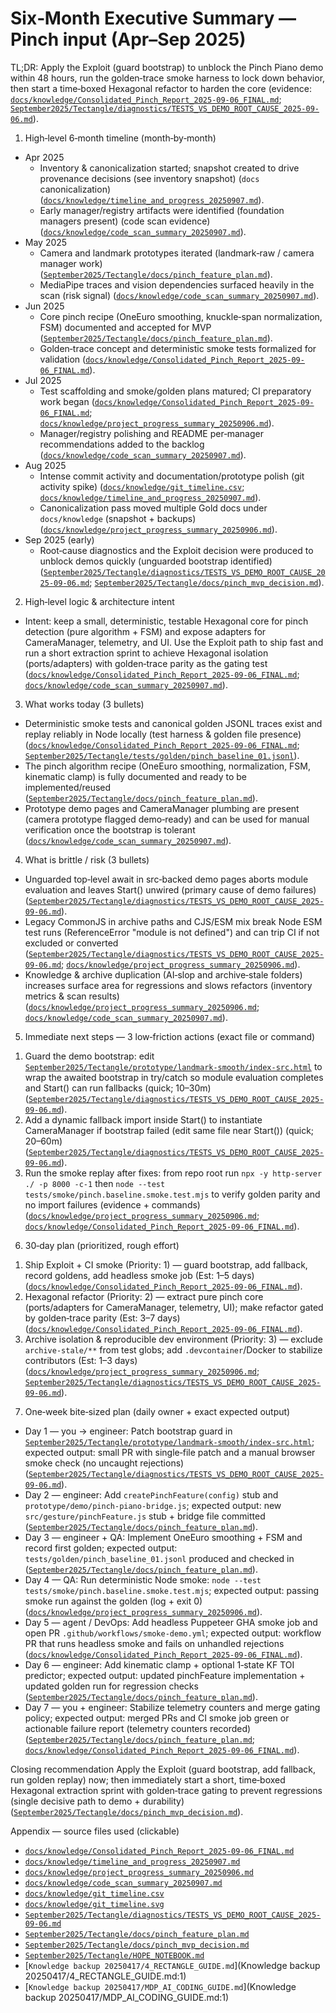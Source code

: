 # Six‑Month Executive Summary — Pinch input (Apr–Sep 2025)

TL;DR: Apply the Exploit (guard bootstrap) to unblock the Pinch Piano demo within 48 hours, run the golden‑trace smoke harness to lock down behavior, then start a time‑boxed Hexagonal refactor to harden the core (evidence: [`docs/knowledge/Consolidated_Pinch_Report_2025-09-06_FINAL.md`](docs/knowledge/Consolidated_Pinch_Report_2025-09-06_FINAL.md:6); [`September2025/Tectangle/diagnostics/TESTS_VS_DEMO_ROOT_CAUSE_2025-09-06.md`](September2025/Tectangle/diagnostics/TESTS_VS_DEMO_ROOT_CAUSE_2025-09-06.md:1)).

1) High‑level 6‑month timeline (month‑by‑month)
- Apr 2025
  - Inventory & canonicalization started; snapshot created to drive provenance decisions (see inventory snapshot) (`docs` canonicalization) ([`docs/knowledge/timeline_and_progress_20250907.md`](docs/knowledge/timeline_and_progress_20250907.md:5)).  
  - Early manager/registry artifacts were identified (foundation managers present) (code scan evidence) ([`docs/knowledge/code_scan_summary_20250907.md`](docs/knowledge/code_scan_summary_20250907.md:7)).
- May 2025
  - Camera and landmark prototypes iterated (landmark‑raw / camera manager work) ([`September2025/Tectangle/docs/pinch_feature_plan.md`](September2025/Tectangle/docs/pinch_feature_plan.md:5)).  
  - MediaPipe traces and vision dependencies surfaced heavily in the scan (risk signal) ([`docs/knowledge/code_scan_summary_20250907.md`](docs/knowledge/code_scan_summary_20250907.md:3)).
- Jun 2025
  - Core pinch recipe (OneEuro smoothing, knuckle‑span normalization, FSM) documented and accepted for MVP ([`September2025/Tectangle/docs/pinch_feature_plan.md`](September2025/Tectangle/docs/pinch_feature_plan.md:15)).  
  - Golden‑trace concept and deterministic smoke tests formalized for validation ([`docs/knowledge/Consolidated_Pinch_Report_2025-09-06_FINAL.md`](docs/knowledge/Consolidated_Pinch_Report_2025-09-06_FINAL.md:52)).
- Jul 2025
  - Test scaffolding and smoke/golden plans matured; CI preparatory work began ([`docs/knowledge/Consolidated_Pinch_Report_2025-09-06_FINAL.md`](docs/knowledge/Consolidated_Pinch_Report_2025-09-06_FINAL.md:52); [`docs/knowledge/project_progress_summary_20250906.md`](docs/knowledge/project_progress_summary_20250906.md:16)).  
  - Manager/registry polishing and README per‑manager recommendations added to the backlog ([`docs/knowledge/code_scan_summary_20250907.md`](docs/knowledge/code_scan_summary_20250907.md:19)).
- Aug 2025
  - Intense commit activity and documentation/prototype polish (git activity spike) ([`docs/knowledge/git_timeline.csv`](docs/knowledge/git_timeline.csv:2); [`docs/knowledge/timeline_and_progress_20250907.md`](docs/knowledge/timeline_and_progress_20250907.md:19)).  
  - Canonicalization pass moved multiple Gold docs under `docs/knowledge` (snapshot + backups) ([`docs/knowledge/project_progress_summary_20250906.md`](docs/knowledge/project_progress_summary_20250906.md:21)).
- Sep 2025 (early)
  - Root‑cause diagnostics and the Exploit decision were produced to unblock demos quickly (unguarded bootstrap identified) ([`September2025/Tectangle/diagnostics/TESTS_VS_DEMO_ROOT_CAUSE_2025-09-06.md`](September2025/Tectangle/diagnostics/TESTS_VS_DEMO_ROOT_CAUSE_2025-09-06.md:1); [`September2025/Tectangle/docs/pinch_mvp_decision.md`](September2025/Tectangle/docs/pinch_mvp_decision.md:3)).

2) High‑level logic & architecture intent
- Intent: keep a small, deterministic, testable Hexagonal core for pinch detection (pure algorithm + FSM) and expose adapters for CameraManager, telemetry, and UI. Use the Exploit path to ship fast and run a short extraction sprint to achieve Hexagonal isolation (ports/adapters) with golden‑trace parity as the gating test ([`docs/knowledge/Consolidated_Pinch_Report_2025-09-06_FINAL.md`](docs/knowledge/Consolidated_Pinch_Report_2025-09-06_FINAL.md:36); [`docs/knowledge/code_scan_summary_20250907.md`](docs/knowledge/code_scan_summary_20250907.md:25)).

3) What works today (3 bullets)
- Deterministic smoke tests and canonical golden JSONL traces exist and replay reliably in Node locally (test harness & golden file presence) ([`docs/knowledge/Consolidated_Pinch_Report_2025-09-06_FINAL.md`](docs/knowledge/Consolidated_Pinch_Report_2025-09-06_FINAL.md:34); [`September2025/Tectangle/tests/golden/pinch_baseline_01.jsonl`](September2025/Tectangle/tests/golden/pinch_baseline_01.jsonl:1)).  
- The pinch algorithm recipe (OneEuro smoothing, normalization, FSM, kinematic clamp) is fully documented and ready to be implemented/reused ([`September2025/Tectangle/docs/pinch_feature_plan.md`](September2025/Tectangle/docs/pinch_feature_plan.md:1)).  
- Prototype demo pages and CameraManager plumbing are present (camera prototype flagged demo‑ready) and can be used for manual verification once the bootstrap is tolerant ([`docs/knowledge/code_scan_summary_20250907.md`](docs/knowledge/code_scan_summary_20250907.md:13)).

4) What is brittle / risk (3 bullets)
- Unguarded top‑level await in src‑backed demo pages aborts module evaluation and leaves Start() unwired (primary cause of demo failures) ([`September2025/Tectangle/diagnostics/TESTS_VS_DEMO_ROOT_CAUSE_2025-09-06.md`](September2025/Tectangle/diagnostics/TESTS_VS_DEMO_ROOT_CAUSE_2025-09-06.md:8)).  
- Legacy CommonJS in archive paths and CJS/ESM mix break Node ESM test runs (ReferenceError "module is not defined") and can trip CI if not excluded or converted ([`September2025/Tectangle/diagnostics/TESTS_VS_DEMO_ROOT_CAUSE_2025-09-06.md`](September2025/Tectangle/diagnostics/TESTS_VS_DEMO_ROOT_CAUSE_2025-09-06.md:65); [`docs/knowledge/project_progress_summary_20250906.md`](docs/knowledge/project_progress_summary_20250906.md:31)).  
- Knowledge & archive duplication (AI‑slop and archive‑stale folders) increases surface area for regressions and slows refactors (inventory metrics & scan results) ([`docs/knowledge/project_progress_summary_20250906.md`](docs/knowledge/project_progress_summary_20250906.md:12); [`docs/knowledge/code_scan_summary_20250907.md`](docs/knowledge/code_scan_summary_20250907.md:32)).

5) Immediate next steps — 3 low‑friction actions (exact file or command)
1. Guard the demo bootstrap: edit [`September2025/Tectangle/prototype/landmark-smooth/index-src.html`](September2025/Tectangle/prototype/landmark-smooth/index-src.html:224) to wrap the awaited bootstrap in try/catch so module evaluation completes and Start() can run fallbacks (quick; 10–30m) ([`September2025/Tectangle/diagnostics/TESTS_VS_DEMO_ROOT_CAUSE_2025-09-06.md`](September2025/Tectangle/diagnostics/TESTS_VS_DEMO_ROOT_CAUSE_2025-09-06.md:78)).  
2. Add a dynamic fallback import inside Start() to instantiate CameraManager if bootstrap failed (edit same file near Start()) (quick; 20–60m) ([`September2025/Tectangle/diagnostics/TESTS_VS_DEMO_ROOT_CAUSE_2025-09-06.md`](September2025/Tectangle/diagnostics/TESTS_VS_DEMO_ROOT_CAUSE_2025-09-06.md:101)).  
3. Run the smoke replay after fixes: from repo root run `npx -y http-server ./ -p 8000 -c-1` then `node --test tests/smoke/pinch.baseline.smoke.test.mjs` to verify golden parity and no import failures (evidence + commands) ([`docs/knowledge/project_progress_summary_20250906.md`](docs/knowledge/project_progress_summary_20250906.md:40); [`docs/knowledge/Consolidated_Pinch_Report_2025-09-06_FINAL.md`](docs/knowledge/Consolidated_Pinch_Report_2025-09-06_FINAL.md:34)).

6) 30‑day plan (prioritized, rough effort)
1. Ship Exploit + CI smoke (Priority: 1) — guard bootstrap, add fallback, record goldens, add headless smoke job (Est: 1–5 days) ([`docs/knowledge/Consolidated_Pinch_Report_2025-09-06_FINAL.md`](docs/knowledge/Consolidated_Pinch_Report_2025-09-06_FINAL.md:65)).  
2. Hexagonal refactor (Priority: 2) — extract pure pinch core (ports/adapters for CameraManager, telemetry, UI); make refactor gated by golden‑trace parity (Est: 3–7 days) ([`docs/knowledge/Consolidated_Pinch_Report_2025-09-06_FINAL.md`](docs/knowledge/Consolidated_Pinch_Report_2025-09-06_FINAL.md:39)).  
3. Archive isolation & reproducible dev environment (Priority: 3) — exclude `archive-stale/**` from test globs; add `.devcontainer`/Docker to stabilize contributors (Est: 1–3 days) ([`docs/knowledge/project_progress_summary_20250906.md`](docs/knowledge/project_progress_summary_20250906.md:37); [`September2025/Tectangle/diagnostics/TESTS_VS_DEMO_ROOT_CAUSE_2025-09-06.md`](September2025/Tectangle/diagnostics/TESTS_VS_DEMO_ROOT_CAUSE_2025-09-06.md:191)).

7) One‑week bite‑sized plan (daily owner + exact expected output)
- Day 1 — you → engineer: Patch bootstrap guard in [`September2025/Tectangle/prototype/landmark-smooth/index-src.html`](September2025/Tectangle/prototype/landmark-smooth/index-src.html:224); expected output: small PR with single‑file patch and a manual browser smoke check (no uncaught rejections) ([`September2025/Tectangle/diagnostics/TESTS_VS_DEMO_ROOT_CAUSE_2025-09-06.md`](September2025/Tectangle/diagnostics/TESTS_VS_DEMO_ROOT_CAUSE_2025-09-06.md:77)).  
- Day 2 — engineer: Add `createPinchFeature(config)` stub and `prototype/demo/pinch-piano-bridge.js`; expected output: new `src/gesture/pinchFeature.js` stub + bridge file committed ([`September2025/Tectangle/docs/pinch_feature_plan.md`](September2025/Tectangle/docs/pinch_feature_plan.md:270)).  
- Day 3 — engineer + QA: Implement OneEuro smoothing + FSM and record first golden; expected output: `tests/golden/pinch_baseline_01.jsonl` produced and checked in ([`September2025/Tectangle/docs/pinch_feature_plan.md`](September2025/Tectangle/docs/pinch_feature_plan.md:196)).  
- Day 4 — QA: Run deterministic Node smoke: `node --test tests/smoke/pinch.baseline.smoke.test.mjs`; expected output: passing smoke run against the golden (log + exit 0) ([`docs/knowledge/project_progress_summary_20250906.md`](docs/knowledge/project_progress_summary_20250906.md:41)).  
- Day 5 — agent / DevOps: Add headless Puppeteer GHA smoke job and open PR `.github/workflows/smoke-demo.yml`; expected output: workflow PR that runs headless smoke and fails on unhandled rejections ([`docs/knowledge/Consolidated_Pinch_Report_2025-09-06_FINAL.md`](docs/knowledge/Consolidated_Pinch_Report_2025-09-06_FINAL.md:54)).  
- Day 6 — engineer: Add kinematic clamp + optional 1‑state KF TOI predictor; expected output: updated pinchFeature implementation + updated golden run for regression checks ([`September2025/Tectangle/docs/pinch_feature_plan.md`](September2025/Tectangle/docs/pinch_feature_plan.md:103)).  
- Day 7 — you + engineer: Stabilize telemetry counters and merge gating policy; expected output: merged PRs and CI smoke job green or actionable failure report (telemetry counters recorded) ([`September2025/Tectangle/docs/pinch_feature_plan.md`](September2025/Tectangle/docs/pinch_feature_plan.md:240); [`docs/knowledge/Consolidated_Pinch_Report_2025-09-06_FINAL.md`](docs/knowledge/Consolidated_Pinch_Report_2025-09-06_FINAL.md:65)).

Closing recommendation
Apply the Exploit (guard bootstrap, add fallback, run golden replay) now; then immediately start a short, time‑boxed Hexagonal extraction sprint with golden‑trace gating to prevent regressions (single decisive path to demo + durability) ([`September2025/Tectangle/docs/pinch_mvp_decision.md`](September2025/Tectangle/docs/pinch_mvp_decision.md:45)).

Appendix — source files used (clickable)
- [`docs/knowledge/Consolidated_Pinch_Report_2025-09-06_FINAL.md`](docs/knowledge/Consolidated_Pinch_Report_2025-09-06_FINAL.md:1)  
- [`docs/knowledge/timeline_and_progress_20250907.md`](docs/knowledge/timeline_and_progress_20250907.md:1)  
- [`docs/knowledge/project_progress_summary_20250906.md`](docs/knowledge/project_progress_summary_20250906.md:1)  
- [`docs/knowledge/code_scan_summary_20250907.md`](docs/knowledge/code_scan_summary_20250907.md:1)  
- [`docs/knowledge/git_timeline.csv`](docs/knowledge/git_timeline.csv:1)  
- [`docs/knowledge/git_timeline.svg`](docs/knowledge/git_timeline.svg:1)  
- [`September2025/Tectangle/diagnostics/TESTS_VS_DEMO_ROOT_CAUSE_2025-09-06.md`](September2025/Tectangle/diagnostics/TESTS_VS_DEMO_ROOT_CAUSE_2025-09-06.md:1)  
- [`September2025/Tectangle/docs/pinch_feature_plan.md`](September2025/Tectangle/docs/pinch_feature_plan.md:1)  
- [`September2025/Tectangle/docs/pinch_mvp_decision.md`](September2025/Tectangle/docs/pinch_mvp_decision.md:1)  
- [`September2025/Tectangle/HOPE_NOTEBOOK.md`](September2025/Tectangle/HOPE_NOTEBOOK.md:1)  
- [`Knowledge backup 20250417/4_RECTANGLE_GUIDE.md`](Knowledge backup 20250417/4_RECTANGLE_GUIDE.md:1)  
- [`Knowledge backup 20250417/MDP_AI_CODING_GUIDE.md`](Knowledge backup 20250417/MDP_AI_CODING_GUIDE.md:1)